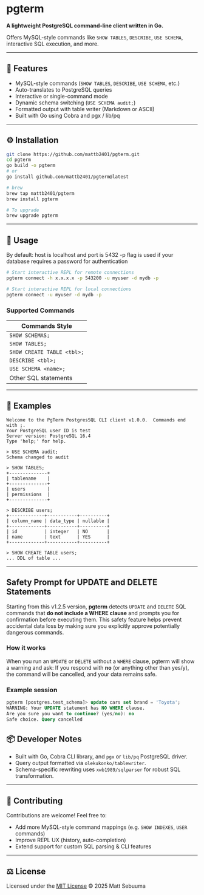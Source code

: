# pgterm

**A lightweight PostgreSQL command-line client written in Go.**

Offers MySQL-style commands like `SHOW TABLES`, `DESCRIBE`, `USE SCHEMA`, interactive SQL execution, and more.

---

## 🚀 Features

- MySQL-style commands (`SHOW TABLES`, `DESCRIBE`, `USE SCHEMA`, etc.)
- Auto-translates to PostgreSQL queries
- Interactive or single-command mode
- Dynamic schema switching (`USE SCHEMA audit;`)
- Formatted output with table writer (Markdown or ASCII)
- Built with Go using Cobra and pgx / lib/pq

---

## ⚙️ Installation

```bash
git clone https://github.com/mattb2401/pgterm.git
cd pgterm
go build -o pgterm
# or
go install github.com/mattb2401/pgterm@latest

# brew 
brew tap mattb2401/pgterm
brew install pgterm

# To upgrade 
brew upgrade pgterm
````

---

## 🔧 Usage
By default: host is localhost and port is 5432
-p flag is used if your database requires a password for authentication
```bash
# Start interactive REPL for remote connections
pgterm connect -h x.x.x.x -p 543200 -u myuser -d mydb -p 
```
```bash
# Start interactive REPL for local connections
pgterm connect -u myuser -d mydb -p 
```

### Supported Commands

| Commands Style             |
| -------------------------- 
| `SHOW SCHEMAS;`            
| `SHOW TABLES;`             
| `SHOW CREATE TABLE <tbl>;` 
| `DESCRIBE <tbl>;`          
| `USE SCHEMA <name>;`       
| Other SQL statements       

---

## 🧪 Examples

```
Welcome to the PgTerm PostgresSQL CLI client v1.0.0.  Commands end with ;.
Your PostgreSQL user ID is test
Server version: PostgreSQL 16.4
Type 'help;' for help.

> USE SCHEMA audit;
Schema changed to audit

> SHOW TABLES;
+--------------+
| tablename    |
+--------------+
| users        |
| permissions  |
+--------------+

> DESCRIBE users;
+-------------+-----------+----------+
| column_name | data_type | nullable |
+-------------+-----------+----------+
| id          | integer   | NO       |
| name        | text      | YES      |
+-------------+-----------+----------+

> SHOW CREATE TABLE users;
... DDL of table ...
```

---

## Safety Prompt for UPDATE and DELETE Statements

Starting from this v1.2.5 version, **pgterm** detects `UPDATE` and `DELETE` SQL commands that **do not include a WHERE clause** and 
prompts you for confirmation before executing them. This safety feature helps prevent accidental data loss by making sure 
you explicitly approve potentially dangerous commands.

### How it works

When you run an `UPDATE` or `DELETE` without a `WHERE` clause, pgterm will show a warning and ask:
If you respond with **no** (or anything other than yes/y), the command will be cancelled, and your data remains safe.

### Example session

```sql
pgterm [postgres.test_schema]> update cars set brand = 'Toyota';
WARNING: Your UPDATE statement has NO WHERE clause.
Are you sure you want to continue? (yes/no): no
Safe choice. Query cancelled
````

## 📦 Developer Notes

* Built with Go, Cobra CLI library, and `pgx` or `lib/pq` PostgreSQL driver.
* Query output formatted via `olekukonko/tablewriter`.
* Schema-specific rewriting uses `xwb1989/sqlparser` for robust SQL transformation.

---

## 🧩 Contributing

Contributions are welcome! Feel free to:

* Add more MySQL-style command mappings (e.g. `SHOW INDEXES`, `USER` commands)
* Improve REPL UX (history, auto-completion)
* Extend support for custom SQL parsing & CLI features

---

## ⚖️ License

Licensed under the [MIT License](LICENSE)
© 2025 Matt Sebuuma

